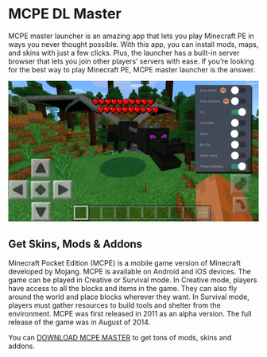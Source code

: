 <head><link rel="shortcut icon" type="image/x-icon" href="mc.ico"></head>

# MCPE DL Master

MCPE master launcher is an amazing app that lets you play Minecraft PE in ways you never thought possible. With this app, you can install mods, maps, and skins with just a few clicks. Plus, the launcher has a built-in server browser that lets you join other players’ servers with ease. If you’re looking for the best way to play Minecraft PE, MCPE master launcher is the answer.

[![Alt text](https://github.com/mcpe-dl/mcpe-dl.github.io/blob/main/mcpe-master-gameplay.jpg?raw=true)](https://minecraftsync.com/get-mcpe-master)

## Get Skins, Mods & Addons

Minecraft Pocket Edition (MCPE) is a mobile game version of Minecraft developed by Mojang. MCPE is available on Android and iOS devices. The game can be played in Creative or Survival mode. In Creative mode, players have access to all the blocks and items in the game. They can also fly around the world and place blocks wherever they want. In Survival mode, players must gather resources to build tools and shelter from the environment. MCPE was first released in 2011 as an alpha version. The full release of the game was in August of 2014.

You can [DOWNLOAD MCPE MASTER](https://minecraftsync.com/get-mcpe-master) to get tons of mods, skins and addons.
